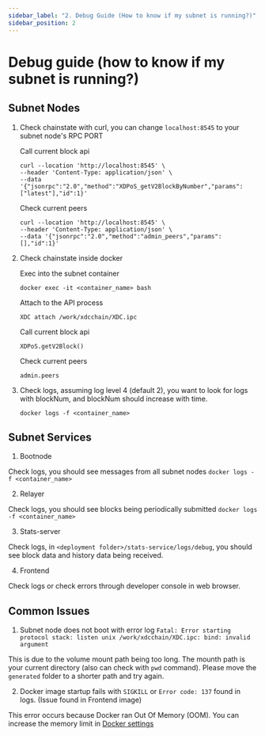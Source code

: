 ```yaml
---
sidebar_label: "2. Debug Guide (How to know if my subnet is running?)"
sidebar_position: 2
---
```


# Debug guide (how to know if my subnet is running?)
  ## Subnet Nodes

  1. Check chainstate with curl, you can change `localhost:8545` to your subnet node's RPC PORT
  
      Call current block api

      ```
      curl --location 'http://localhost:8545' \
      --header 'Content-Type: application/json' \
      --data '{"jsonrpc":"2.0","method":"XDPoS_getV2BlockByNumber","params":["latest"],"id":1}'
      ```

      Check current peers
      
      ```
      curl --location 'http://localhost:8545' \
      --header 'Content-Type: application/json' \
      --data '{"jsonrpc":"2.0","method":"admin_peers","params":[],"id":1}'
      ```

  2. Check chainstate inside docker

      Exec into the subnet container
      
      ```
      docker exec -it <container_name> bash
      ```

      Attach to the API process

      ```
      XDC attach /work/xdcchain/XDC.ipc
      ```

      Call current block api
        
      ```
      XDPoS.getV2Block()
      ```

      Check current peers

      ```
      admin.peers
      ```

  3. Check logs, assuming log level 4 (default 2), you want to look for logs with blockNum, and blockNum should increase with time.
      
      ```
      docker logs -f <container_name> 
      ```



  ## Subnet Services
  1. Bootnode

  Check logs, you should see messages from all subnet nodes
    ```
    docker logs -f <container_name> 
    ```

  2. Relayer 

  Check logs, you should see blocks being periodically submitted
    ```
    docker logs -f <container_name> 
    ```

  3. Stats-server

  Check logs, in `<deployment folder>/stats-service/logs/debug`, you should see block data and history data being received.
  
  4. Frontend

  Check logs or check errors through developer console in web browser.


  ## Common Issues

  1. Subnet node does not boot with error log `Fatal: Error starting protocol stack: listen unix /work/xdcchain/XDC.ipc: bind: invalid argument`

  This is due to the volume mount path being too long. The mounth path is your current directory (also can check with `pwd` command). Please move the `generated` folder to a shorter path and try again.

  2. Docker image startup fails with `SIGKILL` or `Error code: 137` found in logs. (Issue found in Frontend image)

  This error occurs because Docker ran Out Of Memory (OOM). You can increase the memory limit in [Docker settings](https://docs.docker.com/desktop/settings/mac/#:~:text=lower%20the%20number.-,Memory,-.%20By%20default%2C%20Docker)

